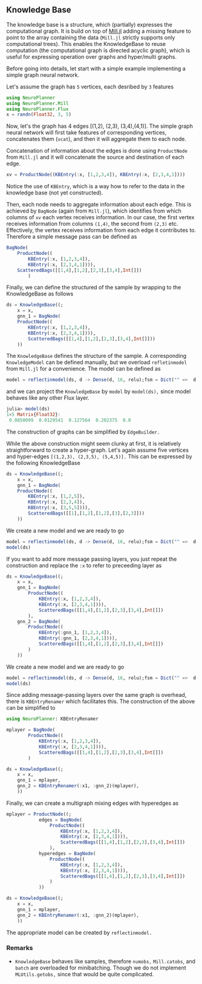 ## Knowledge Base

The knowledge base is a structure, which (partially) expresses the computational graph. It is build on top of [Mill.jl](https://github.com/CTUAvastLab/Mill.jl) adding a missing feature to point to the array containing the data (`Mill.jl` strictly supports only computational trees). This enables the KnowledgeBase to reuse computation (the computational graph is directed acyclic graph), which is useful for expressing operation over graphs and hyper/multi graphs.

Before going into details, let start with a simple example implementing a simple graph neural network.

Let's assume the graph has `5` vertices, each desribed by `3` features
```julia
using NeuroPlanner
using NeuroPlanner.Mill
using NeuroPlanner.Flux
x = randn(Float32, 3, 5)
```
Now, let's the graph has 4 edges [(1,2), (2,3), (3,4),(4,1)]. The simple graph neural network will first take features of corresponding vertices, concatenates them (`vcat`), and then it will aggregate them to each node. 

Concatenation of information about the edges is done using `ProductNode` from `Mill.jl` and it will concatenate the source and destination of each edge. 
```julia
xv = ProductNode((KBEntry(:x, [1,2,3,4]), KBEntry(:x, [2,3,4,1])))
```
Notice the use of `KBEntry`, which is a way how to refer to the data in the knowledge base (not yet constructed).

Then, each node needs to aggregate information about each edge. This is achieved by `BagNode` (again from `Mill.jl`), which identifies from which columns of `xv` each vertex receives information. In our case, the first vertex receives information from columns `(1,4)`, the second from `(2,3)` etc. Effectively, the vertex receives information from each edge it contributes to. Therefore a simple message pass can be defined as 
```julia 
BagNode(
	ProductNode((
		KBEntry(:x, [1,2,3,4]), 
		KBEntry(:x, [2,3,4,1]))), 
	ScatteredBags([[1,4],[1,2],[2,3],[3,4],Int[]])
		)
```
Finally, we can define the structured of the sample by wrapping to the KnowledgeBase as follows
```julia
ds = KnowledgeBase((;
	x = x,
	gnn_1 = BagNode(
	ProductNode((
		KBEntry(:x, [1,2,3,4]), 
		KBEntry(:x, [2,3,4,1]))), 
		ScatteredBags([[1,4],[1,2],[2,3],[3,4],Int[]]))
	))
```
The `KnowledgeBase` defines the structure of the sample. A corresponding `KnowledgeModel` can be defined manually, but we overload `refletinmodel` from `Mill.jl` for a convenience. The model can be defined as 
```julia
model = reflectinmodel(ds, d -> Dense(d, 16, relu);fsm = Dict("" =>  d -> Dense(d, 1)))
```
and we can project the `KnowledgeBase` by `model` by `model(ds),` since model behaves like any other Flux layer.

```julia
julia> model(ds)
1×5 Matrix{Float32}:
 0.0850099  0.0129541  0.127564  0.202375  0.0
```

The construction of graphs can be simplified by `EdgeBuilder.`

While the above construction might seem clunky at first, it is relatively straightforward to create a hyper-graph. Let's again assume five vertices and hyper-edges `[(1,2,3), (2,3,5), (5,4,5)].` This can be expressed by the following KnowledgeBase
```julia
ds = KnowledgeBase((;
	x = x,
	gnn_1 = BagNode(
	ProductNode((
		KBEntry(:x, [1,2,5]), 
		KBEntry(:x, [2,3,4]), 
		KBEntry(:x, [3,5,5]))), 
		ScatteredBags([[1],[1,2],[1,2],[3],[2,3]]))
	))
```
We create a new model and we are ready to go
```julia
model = reflectinmodel(ds, d -> Dense(d, 16, relu);fsm = Dict("" =>  d -> Dense(d, 1)))
model(ds)
```

If you want to add more message passing layers, you just repeat the construction and replace the `:x` to refer to preceeding layer as 
```julia
ds = KnowledgeBase((;
	x = x,
	gnn_1 = BagNode(
		ProductNode((
			KBEntry(:x, [1,2,3,4]), 
			KBEntry(:x, [2,3,4,1]))), 
			ScatteredBags([[1,4],[1,2],[2,3],[3,4],Int[]])
		),
	gnn_2 = BagNode(
		ProductNode((
			KBEntry(:gnn_1, [1,2,3,4]), 
			KBEntry(:gnn_1, [2,3,4,1]))), 
			ScatteredBags([[1,4],[1,2],[2,3],[3,4],Int[]])
		)
	))
```
We create a new model and we are ready to go
```julia
model = reflectinmodel(ds, d -> Dense(d, 16, relu);fsm = Dict("" =>  d -> Dense(d, 1)))
model(ds)
```

Since adding message-passing layers over the same graph is overhead, there is `KBEntryRenamer` which facilitates this. The construction of the above can be simplified to 
```julia
using NeuroPlanner: KBEntryRenamer

mplayer = BagNode(
		ProductNode((
			KBEntry(:x, [1,2,3,4]), 
			KBEntry(:x, [2,3,4,1]))), 
			ScatteredBags([[1,4],[1,2],[2,3],[3,4],Int[]])
		)

ds = KnowledgeBase((;
	x = x,
	gnn_1 = mplayer,
	gnn_2 = KBEntryRenamer(:x1, :gnn_2)(mplayer),
	))
```

Finally, we can create a multigraph mixing edges with hyperedges as
```julia
mplayer = ProductNode((;
			edges = BagNode(
				ProductNode((
					KBEntry(:x, [1,2,3,4]), 
					KBEntry(:x, [2,3,4,1]))), 
					ScatteredBags([[1,4],[1,2],[2,3],[3,4],Int[]])
				),
			hyperedges = BagNode(
				ProductNode((
					KBEntry(:x, [1,2,3,4]), 
					KBEntry(:x, [2,3,4,1]))), 
					ScatteredBags([[1,4],[1,2],[2,3],[3,4],Int[]])
				)
			))

ds = KnowledgeBase((;
	x = x,
	gnn_1 = mplayer,
	gnn_2 = KBEntryRenamer(:x1, :gnn_2)(mplayer),
	))
```
The appropriate model can be created by `reflectinmodel.`


### Remarks
  * `KnowledgeBase` behaves like samples, therefore `numobs,`  `Mill.catobs`, and `batch` are overloaded for minibatching. Though we do not implement `MLUtils.getobs,` since that would be quite complicated.
